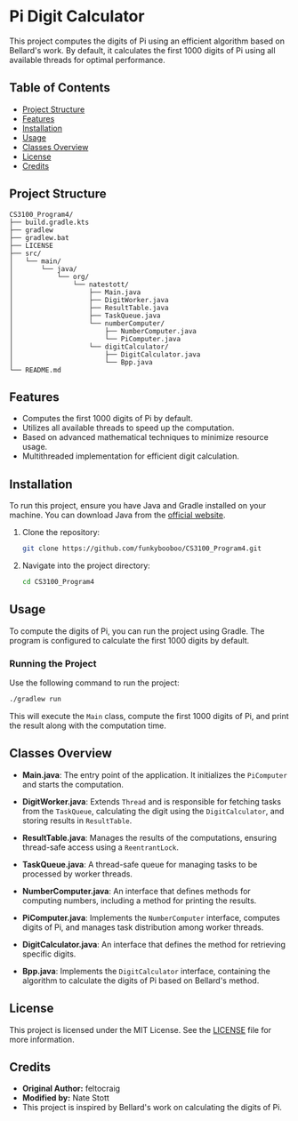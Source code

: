 # Pi Digit Calculator

This project computes the digits of Pi using an efficient algorithm based on Bellard's work. 
By default, it calculates the first 1000 digits of Pi using all available threads for optimal performance.

## Table of Contents

- [Project Structure](#project-structure)
- [Features](#features)
- [Installation](#installation)
- [Usage](#usage)
- [Classes Overview](#classes-overview)
- [License](#license)
- [Credits](#credits)

## Project Structure

```
CS3100_Program4/
├── build.gradle.kts
├── gradlew
├── gradlew.bat
├── LICENSE
├── src/
│   └── main/
│       └── java/
│           └── org/
│               └── natestott/
│                   ├── Main.java
│                   ├── DigitWorker.java
│                   ├── ResultTable.java
│                   ├── TaskQueue.java
│                   └── numberComputer/
│                       ├── NumberComputer.java
│                       └── PiComputer.java
│                   └── digitCalculator/
│                       ├── DigitCalculator.java
│                       └── Bpp.java
└── README.md
```

## Features

- Computes the first 1000 digits of Pi by default.
- Utilizes all available threads to speed up the computation.
- Based on advanced mathematical techniques to minimize resource usage.
- Multithreaded implementation for efficient digit calculation.

## Installation

To run this project, ensure you have Java and Gradle installed on your machine. 
You can download Java from the [official website](https://www.oracle.com/java/technologies/javase-jdk11-downloads.html).

1. Clone the repository:
   ```bash
   git clone https://github.com/funkybooboo/CS3100_Program4.git
   ```
2. Navigate into the project directory:
   ```bash
   cd CS3100_Program4
   ```

## Usage

To compute the digits of Pi, you can run the project using Gradle. 
The program is configured to calculate the first 1000 digits by default.

### Running the Project

Use the following command to run the project:

```bash
./gradlew run
```

This will execute the `Main` class, compute the first 1000 digits of Pi, and print the result along with the computation time.

## Classes Overview

- **Main.java**: The entry point of the application. It initializes the `PiComputer` and starts the computation.

- **DigitWorker.java**: Extends `Thread` and is responsible for fetching tasks from the `TaskQueue`, calculating the digit using the `DigitCalculator`, and storing results in `ResultTable`.

- **ResultTable.java**: Manages the results of the computations, ensuring thread-safe access using a `ReentrantLock`.

- **TaskQueue.java**: A thread-safe queue for managing tasks to be processed by worker threads.

- **NumberComputer.java**: An interface that defines methods for computing numbers, including a method for printing the results.

- **PiComputer.java**: Implements the `NumberComputer` interface, computes digits of Pi, and manages task distribution among worker threads.

- **DigitCalculator.java**: An interface that defines the method for retrieving specific digits.

- **Bpp.java**: Implements the `DigitCalculator` interface, containing the algorithm to calculate the digits of Pi based on Bellard's method.

## License

This project is licensed under the MIT License. See the [LICENSE](LICENSE) file for more information.

## Credits

- **Original Author:** feltocraig
- **Modified by:** Nate Stott
- This project is inspired by Bellard's work on calculating the digits of Pi.
